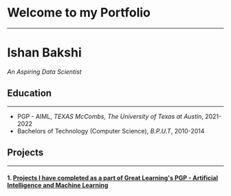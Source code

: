 # Welcome to my Portfolio
---

# Ishan Bakshi
*An Aspiring Data Scientist*

## Education
---
* PGP - AIML, *TEXAS McCombs, The University of Texas at Austin*, 2021-2022
* Bachelors of Technology (Computer Science), *B.P.U.T*, 2010-2014

## Projects 
---
#### 1. [Projects I have completed as a part of Great Learning's PGP - Artificial Intelligence and Machine Learning](https://github.com/ishanbakshi91/GreatLearning-PGP-AIML)
